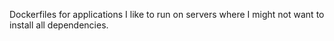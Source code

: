 Dockerfiles for applications I like to run on servers where I might not want to install all dependencies.
